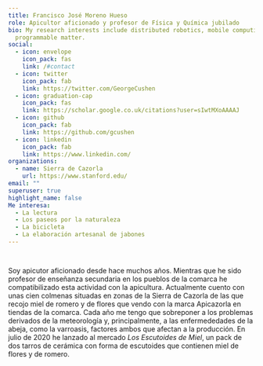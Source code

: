 ```yaml
---
title: Francisco José Moreno Hueso
role: Apicultor aficionado y profesor de Física y Química jubilado
bio: My research interests include distributed robotics, mobile computing and
  programmable matter.
social:
  - icon: envelope
    icon_pack: fas
    link: /#contact
  - icon: twitter
    icon_pack: fab
    link: https://twitter.com/GeorgeCushen
  - icon: graduation-cap
    icon_pack: fas
    link: https://scholar.google.co.uk/citations?user=sIwtMXoAAAAJ
  - icon: github
    icon_pack: fab
    link: https://github.com/gcushen
  - icon: linkedin
    icon_pack: fab
    link: https://www.linkedin.com/
organizations:
  - name: Sierra de Cazorla
    url: https://www.stanford.edu/
email: ""
superuser: true
highlight_name: false
Me interesa:
  - La lectura
  - Los paseos por la naturaleza
  - La bicicleta
  - La elaboración artesanal de jabones
---
```

```

```

![]()

Soy  apicutor aficionado desde hace muchos años. Mientras que he sido profesor de enseñanza secundaria en los pueblos de la comarca he compatibilizado esta actividad con la apicultura. Actualmente cuento con unas cien colmenas situadas en zonas de la Sierra de Cazorla de las que recojo miel de romero y de flores que vendo con la marca Apicazorla en tiendas de la comarca. Cada año me tengo que sobreponer a los problemas derivados de la meteorología y, principalmente, a las enfermededades de la abeja, como la varroasis, factores ambos que afectan a la producción. En julio de 2020 he lanzado al mercado *Los Escutoides de Miel*, un pack de dos tarros de cerámica con forma de escutoides que contienen miel de flores y de romero.
